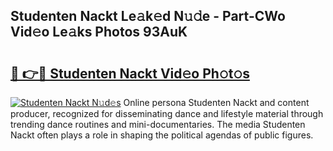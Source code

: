 ## Studenten Nackt Le𝚊k𝚎d N𝚞𝚍e - Part-CWo Vid𝚎o Le𝚊ks Photos 93AuK

# <h2><a href="http://fb4yau.evod.top/?m=Studenten+Nackt">🔗 👉🔴 Studenten Nackt Vid𝚎o Ph𝚘t𝚘s</a></h2>

[![Studenten Nackt N𝚞d𝚎s](https://i.imgur.com/8V9OHl7.gif)](http://fb4yau.evod.top/?m=Studenten+Nackt)
Online persona Studenten Nackt and content producer, recognized for disseminating dance and lifestyle material through trending dance routines and mini-documentaries. The media Studenten Nackt often plays a role in shaping the political agendas of public figures. 
